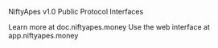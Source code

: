 NiftyApes v1.0 Public Protocol Interfaces

Learn more at doc.niftyapes.money
Use the web interface at app.niftyapes.money
